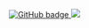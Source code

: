 <p align="center">
  <a href="https://github.com/keptz?tab=followers">
    <img src="https://img.shields.io/github/followers/aiokev?style=for-the-badge" alt="GitHub badge" />
  </a>
  <a href="https://youtube.com/keptz?sub_confirmation=1">
    <img src="https://img.shields.io/youtube/channel/subscribers/UCeSguz5Zqj1bAkO20NNSiVw?style=for-the-badge" />
  </a>
</p>
